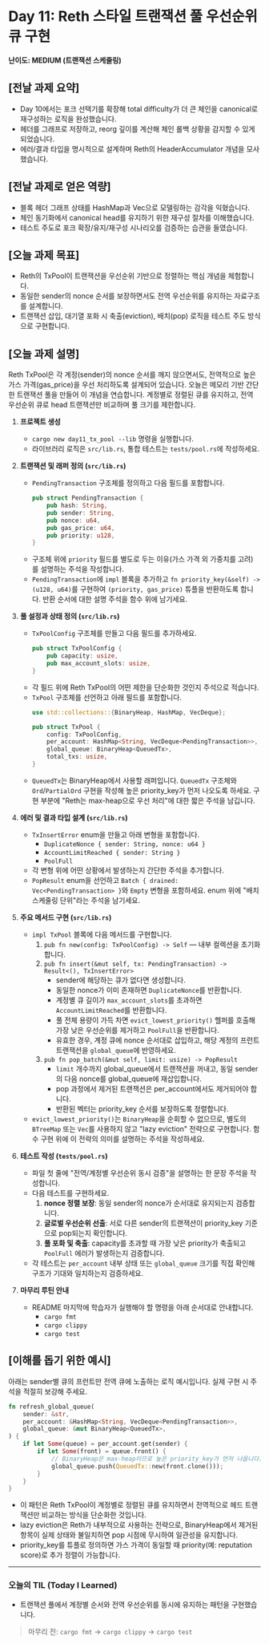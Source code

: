 # Day 11: Reth 스타일 트랜잭션 풀 우선순위 큐 구현

**난이도: MEDIUM (트랜잭션 스케줄링)**

## [전날 과제 요약]
- Day 10에서는 포크 선택기를 확장해 total difficulty가 더 큰 체인을 canonical로 재구성하는 로직을 완성했습니다.
- 헤더를 그래프로 저장하고, reorg 깊이를 계산해 체인 롤백 상황을 감지할 수 있게 되었습니다.
- 에러/결과 타입을 명시적으로 설계하며 Reth의 HeaderAccumulator 개념을 모사했습니다.

## [전날 과제로 얻은 역량]
- 블록 헤더 그래프 상태를 HashMap과 Vec으로 모델링하는 감각을 익혔습니다.
- 체인 동기화에서 canonical head를 유지하기 위한 재구성 절차를 이해했습니다.
- 테스트 주도로 포크 확장/유지/재구성 시나리오를 검증하는 습관을 들였습니다.

## [오늘 과제 목표]
- Reth의 TxPool이 트랜잭션을 우선순위 기반으로 정렬하는 핵심 개념을 체험합니다.
- 동일한 sender의 nonce 순서를 보장하면서도 전역 우선순위를 유지하는 자료구조를 설계합니다.
- 트랜잭션 삽입, 대기열 포화 시 축출(eviction), 배치(pop) 로직을 테스트 주도 방식으로 구현합니다.

## [오늘 과제 설명]
Reth TxPool은 각 계정(sender)의 nonce 순서를 깨지 않으면서도, 전역적으로 높은 가스 가격(gas_price)을 우선 처리하도록 설계되어 있습니다. 오늘은 메모리 기반 간단한 트랜잭션 풀을 만들어 이 개념을 연습합니다. 계정별로 정렬된 큐를 유지하고, 전역 우선순위 큐로 head 트랜잭션만 비교하며 풀 크기를 제한합니다.

1. **프로젝트 생성**
   - `cargo new day11_tx_pool --lib` 명령을 실행합니다.
   - 라이브러리 로직은 `src/lib.rs`, 통합 테스트는 `tests/pool.rs`에 작성하세요.

2. **트랜잭션 및 래퍼 정의 (`src/lib.rs`)**
   - `PendingTransaction` 구조체를 정의하고 다음 필드를 포함합니다.
     ```rust
     pub struct PendingTransaction {
         pub hash: String,
         pub sender: String,
         pub nonce: u64,
         pub gas_price: u64,
         pub priority: u128,
     }
     ```
   - 구조체 위에 `priority` 필드를 별도로 두는 이유(가스 가격 외 가중치를 고려) 를 설명하는 주석을 작성합니다.
   - `PendingTransaction`에 `impl` 블록을 추가하고 `fn priority_key(&self) -> (u128, u64)`를 구현하여 `(priority, gas_price)` 튜플을 반환하도록 합니다. 반환 순서에 대한 설명 주석을 함수 위에 남기세요.

3. **풀 설정과 상태 정의 (`src/lib.rs`)**
   - `TxPoolConfig` 구조체를 만들고 다음 필드를 추가하세요.
     ```rust
     pub struct TxPoolConfig {
         pub capacity: usize,
         pub max_account_slots: usize,
     }
     ```
   - 각 필드 위에 Reth TxPool의 어떤 제한을 단순화한 것인지 주석으로 적습니다.
   - `TxPool` 구조체를 선언하고 아래 필드를 포함합니다.
     ```rust
     use std::collections::{BinaryHeap, HashMap, VecDeque};

     pub struct TxPool {
         config: TxPoolConfig,
         per_account: HashMap<String, VecDeque<PendingTransaction>>,
         global_queue: BinaryHeap<QueuedTx>,
         total_txs: usize,
     }
     ```
   - `QueuedTx`는 BinaryHeap에서 사용할 래퍼입니다. `QueuedTx` 구조체와 `Ord`/`PartialOrd` 구현을 작성해 높은 priority_key가 먼저 나오도록 하세요. 구현 부분에 "Reth는 max-heap으로 우선 처리"에 대한 짧은 주석을 남깁니다.

4. **에러 및 결과 타입 설계 (`src/lib.rs`)**
   - `TxInsertError` enum을 만들고 아래 변형을 포함합니다.
     - `DuplicateNonce { sender: String, nonce: u64 }`
     - `AccountLimitReached { sender: String }`
     - `PoolFull`
   - 각 변형 위에 어떤 상황에서 발생하는지 간단한 주석을 추가합니다.
   - `PopResult` enum을 선언하고 `Batch { drained: Vec<PendingTransaction> }`와 `Empty` 변형을 포함하세요. enum 위에 "배치 스케줄링 단위"라는 주석을 남기세요.

5. **주요 메서드 구현 (`src/lib.rs`)**
   - `impl TxPool` 블록에 다음 메서드를 구현합니다.
     1. `pub fn new(config: TxPoolConfig) -> Self` — 내부 컬렉션을 초기화합니다.
     2. `pub fn insert(&mut self, tx: PendingTransaction) -> Result<(), TxInsertError>`
        - sender에 해당하는 큐가 없다면 생성합니다.
        - 동일한 nonce가 이미 존재하면 `DuplicateNonce`를 반환합니다.
        - 계정별 큐 길이가 `max_account_slots`를 초과하면 `AccountLimitReached`를 반환합니다.
        - 풀 전체 용량이 가득 차면 `evict_lowest_priority()` 헬퍼를 호출해 가장 낮은 우선순위를 제거하고 `PoolFull`을 반환합니다.
        - 유효한 경우, 계정 큐에 nonce 순서대로 삽입하고, 해당 계정의 프런트 트랜잭션을 `global_queue`에 반영하세요.
     3. `pub fn pop_batch(&mut self, limit: usize) -> PopResult`
        - `limit` 개수까지 global_queue에서 트랜잭션을 꺼내고, 동일 sender의 다음 nonce를 global_queue에 재삽입합니다.
        - pop 과정에서 제거된 트랜잭션은 per_account에서도 제거되어야 합니다.
        - 반환된 벡터는 priority_key 순서를 보장하도록 정렬합니다.
   - `evict_lowest_priority()`는 `BinaryHeap`을 순회할 수 없으므로, 별도의 `BTreeMap` 또는 `Vec`를 사용하지 않고 "lazy eviction" 전략으로 구현합니다. 함수 구현 위에 이 전략의 의미를 설명하는 주석을 작성하세요.

6. **테스트 작성 (`tests/pool.rs`)**
   - 파일 첫 줄에 "전역/계정별 우선순위 동시 검증"을 설명하는 한 문장 주석을 작성합니다.
   - 다음 테스트를 구현하세요.
     1. **nonce 정렬 보장**: 동일 sender의 nonce가 순서대로 유지되는지 검증합니다.
     2. **글로벌 우선순위 선출**: 서로 다른 sender의 트랜잭션이 priority_key 기준으로 pop되는지 확인합니다.
     3. **풀 포화 및 축출**: capacity를 초과할 때 가장 낮은 priority가 축출되고 `PoolFull` 에러가 발생하는지 검증합니다.
   - 각 테스트는 `per_account` 내부 상태 또는 `global_queue` 크기를 직접 확인해 구조가 기대와 일치하는지 검증하세요.

7. **마무리 루틴 안내**
   - README 마지막에 학습자가 실행해야 할 명령을 아래 순서대로 안내합니다.
     - `cargo fmt`
     - `cargo clippy`
     - `cargo test`

## [이해를 돕기 위한 예시]
아래는 sender별 큐의 프런트만 전역 큐에 노출하는 로직 예시입니다. 실제 구현 시 주석을 적절히 보강해 주세요.

```rust
fn refresh_global_queue(
    sender: &str,
    per_account: &HashMap<String, VecDeque<PendingTransaction>>,
    global_queue: &mut BinaryHeap<QueuedTx>,
) {
    if let Some(queue) = per_account.get(sender) {
        if let Some(front) = queue.front() {
            // BinaryHeap은 max-heap이므로 높은 priority_key가 먼저 나옵니다.
            global_queue.push(QueuedTx::new(front.clone()));
        }
    }
}
```

- 이 패턴은 Reth TxPool이 계정별로 정렬된 큐를 유지하면서 전역적으로 헤드 트랜잭션만 비교하는 방식을 단순화한 것입니다.
- lazy eviction은 Reth가 내부적으로 사용하는 전략으로, BinaryHeap에서 제거된 항목이 실제 상태와 불일치하면 pop 시점에 무시하여 일관성을 유지합니다.
- priority_key를 튜플로 정의하면 가스 가격이 동일할 때 priority(예: reputation score)로 추가 정렬이 가능합니다.

---

### 오늘의 TIL (Today I Learned)
- 트랜잭션 풀에서 계정별 순서와 전역 우선순위를 동시에 유지하는 패턴을 구현했습니다.

> 마무리 전: `cargo fmt` → `cargo clippy` → `cargo test`
